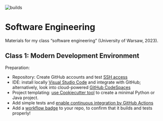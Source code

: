 ![builds](https://github.com/maciejskorski/software_engineering/actions/workflows/build_test.yaml/badge.svg?branch=template/python)

# Software Engineering

Materials for my class “software engineering” (University of Warsaw, 2023).

## Class 1: Modern Development Environment

Preparation: 
* Repository: Create GitHub accounts and test [SSH access](https://docs.github.com/en/authentication/connecting-to-github-with-ssh)
* IDE: install locally [Visual Studio Code](https://code.visualstudio.com/) and integrate with GitHub; alternatively, look into cloud-powered [GitHub CodeSpaces](https://docs.github.com/en/codespaces/overview/)
* Project templating: [use Cookiecutter tool](https://cookiecutter.readthedocs.io/en/1.7.0/README.html#a-pantry-full-of-cookiecutters) to create a minimal Python or Java project.
* Add simple tests and [enable continuous integration by GitHub Actions](https://docs.github.com/en/actions/automating-builds-and-tests)
* Add a [workflow badge](https://docs.github.com/en/actions/monitoring-and-troubleshooting-workflows/adding-a-workflow-status-badge) to your repo, to confirm that it builds and tests properly!

